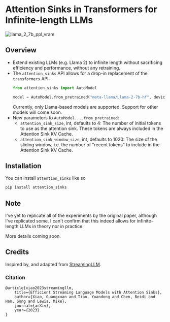 
# Attention Sinks in Transformers for Infinite-length LLMs

![llama_2_7b_ppl_vram](https://github.com/tomaarsen/attention_sinks/assets/37621491/b888155e-af73-46d4-8519-a010ecd247b0)

## Overview

* Extend existing LLMs (e.g. Llama 2) to infinite length without sacrificing efficiency and performance, without any retraining.
* The `attention_sinks` API allows for a drop-in replacement of the `transformers` API:
  ```python
  from attention_sinks import AutoModel

  model = AutoModel.from_pretrained("meta-llama/Llama-2-7b-hf", device_map="auto")
  ```
  Currently, only Llama-based models are supported. Support for other models will come soon.
* New parameters to `AutoModel....from_pretrained`:
  * `attention_sink_size`, int, defaults to 4: The number of initial tokens to use as the attention sink. These tokens are always included in the Attention Sink KV Cache.
  * `attention_sink_window_size`, int, defaults to 1020: The size of the sliding window, i.e. the number of "recent tokens" to include in the Attention Sink KV Cache.

## Installation
You can install `attention_sinks` like so
```python
pip install attention_sinks
```

## Note

I've yet to replicate all of the experiments by the original paper, although I've replicated some. I can't confirm that this indeed allows for infinite-length LLMs in theory nor in practice.

More details coming soon.

## Credits

Inspired by, and adapted from [StreamingLLM](https://github.com/mit-han-lab/streaming-llm).

### Citation

```
@article{xiao2023streamingllm,
    title={Efficient Streaming Language Models with Attention Sinks},
    author={Xiao, Guangxuan and Tian, Yuandong and Chen, Beidi and Han, Song and Lewis, Mike},
    journal={arXiv},
    year={2023}
}
```